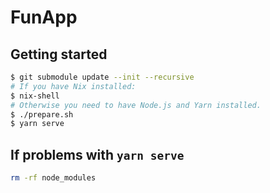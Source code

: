 # FunApp

## Getting started

```bash
$ git submodule update --init --recursive
# If you have Nix installed:
$ nix-shell
# Otherwise you need to have Node.js and Yarn installed.
$ ./prepare.sh
$ yarn serve
```

## If problems with ```yarn serve```

```bash
rm -rf node_modules
```
